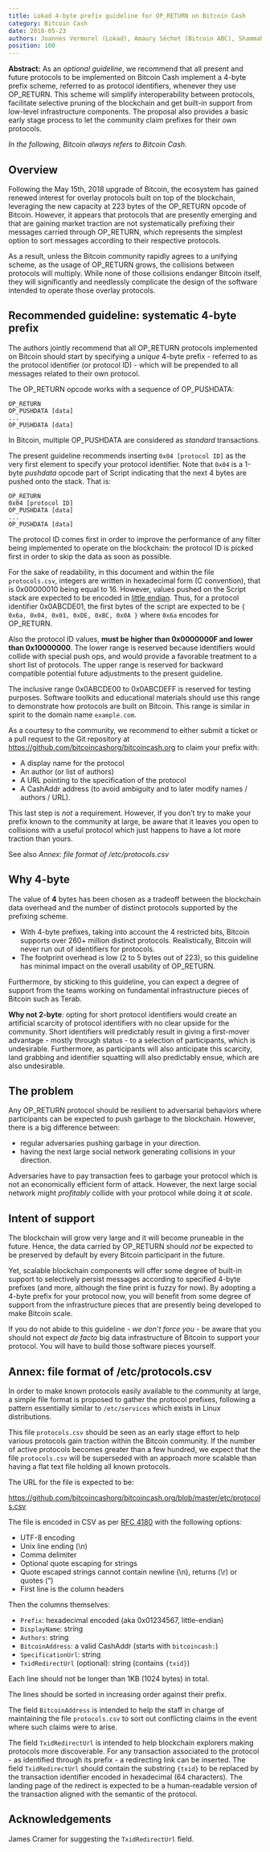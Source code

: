 ```yaml
---
title: Lokad 4-byte prefix guideline for OP_RETURN on Bitcoin Cash
category: Bitcoin Cash
date: 2018-05-23
authors: Joannes Vermorel (Lokad), Amaury Séchet (Bitcoin ABC), Shammah Chancellor (Bitcoin ABC), May 23rd, 2018 (revised November 2018)
position: 100
---
```


**Abstract:** As an _optional guideline_, we recommend that all present and future protocols to be implemented on Bitcoin Cash implement a 4-byte prefix scheme, referred to as protocol identifiers, whenever they use OP_RETURN. This scheme will simplify interoperability between protocols, facilitate selective pruning of the blockchain and get built-in support from low-level infrastructure components. The proposal also provides a basic early stage process to let the community claim prefixes for their own protocols.

_In the following, Bitcoin always refers to Bitcoin Cash._

## Overview

Following the May 15th, 2018 upgrade of Bitcoin, the ecosystem has gained renewed interest for overlay protocols built on top of the blockchain, leveraging the new capacity at 223 bytes of the OP_RETURN opcode of Bitcoin. However, it appears that protocols that are presently emerging and that are gaining market traction are not systematically prefixing their messages carried through OP_RETURN, which represents the simplest option to sort messages according to their respective protocols.

As a result, unless the Bitcoin community rapidly agrees to a unifying scheme, as the usage of OP_RETURN grows, the collisions between protocols will multiply. While none of those collisions endanger Bitcoin itself, they will significantly and needlessly complicate the design of the software intended to operate those overlay protocols.

## Recommended guideline: systematic 4-byte prefix

The authors jointly recommend that all OP_RETURN protocols implemented on Bitcoin should start by specifying a _unique_ 4-byte prefix - referred to as the protocol identifier (or protocol ID) - which will be prepended to all messages related to their own protocol.

The OP_RETURN opcode works with a sequence of OP_PUSHDATA:

    OP_RETURN
    OP_PUSHDATA [data]
    ...
    OP_PUSHDATA [data]

In Bitcoin, multiple OP_PUSHDATA are considered as _standard_ transactions.

The present guideline recommends inserting `0x04 [protocol ID]` as the very first element to specify your protocol identifier. Note that `0x04` is a 1-byte _pushdata_ opcode part of Script indicating that the next 4 bytes are pushed onto the stack. That is:

    OP_RETURN
    0x04 [protocol ID]
    OP_PUSHDATA [data]
    ...
    OP_PUSHDATA [data]

The protocol ID comes first in order to improve the performance of any filter being implemented to operate on the blockchain: the protocol ID is picked first in order to skip the data as soon as possible.

For the sake of readability, in this document and within the file `protocols.csv`, integers are written in hexadecimal form (C convention), that is 0x00000010 being equal to 16. However, values pushed on the Script stack are expected to be encoded in [little endian](https://en.wikipedia.org/wiki/Endianness#/media/File:Little-Endian.svg). Thus, for a protocol identifier 0x0ABCDE01, the first bytes of the script are expected to be `{ 0x6a, 0x04, 0x01, 0xDE, 0xBC, 0x0A }` where `0x6a` encodes for OP_RETURN.

Also the protocol ID values, **must be higher than 0x0000000F and lower than 0x10000000**. The lower range is reserved because identifiers would collide with special push ops, and would provide a favorable treatment to a short list of protocols. The upper range is reserved for backward compatible potential future adjustments to the present guideline.

The inclusive range 0x0ABCDE00 to 0x0ABCDEFF is reserved for testing purposes. Software toolkits and educational materials should use this range to demonstrate how protocols are built on Bitcoin. This range is similar in spirit to the domain name `example.com`.

As a courtesy to the community, we recommend to either submit a ticket or a pull request to the Git repository at https://github.com/bitcoincashorg/bitcoincash.org to claim your prefix with:

* A display name for the protocol
* An author (or list of authors)
* A URL pointing to the specification of the protocol
* A CashAddr address (to avoid ambiguity and to later modify names / authors / URL).

This last step is _not_ a requirement. However, if you don’t try to make your prefix known to the community at large, be aware that it leaves you open to collisions with a useful protocol which just happens to have a lot more traction than yours.

See also _Annex: file format of /etc/protocols.csv_

## Why 4-byte

The value of **4** bytes has been chosen as a tradeoff between the blockchain data overhead and the number of distinct protocols supported by the prefixing scheme.

* With 4-byte prefixes, taking into account the 4 restricted bits, Bitcoin supports over 260+ million distinct protocols. Realistically, Bitcoin will never run out of identifiers for protocols.
* The footprint overhead is low (2 to 5 bytes out of 223), so this guideline has minimal impact on the overall usability of OP_RETURN.

Furthermore, by sticking to this guideline, you can expect a degree of support from the teams working on fundamental infrastructure pieces of Bitcoin such as Terab.

**Why not 2-byte**: opting for short protocol identifiers would create an artificial scarcity of protocol identifiers with no clear upside for the community. Short identifiers will predictably result in giving a first-mover advantage - mostly through status - to a selection of participants, which is undesirable. Furthermore, as participants will also anticipate this scarcity, land grabbing and identifier squatting will also predictably ensue, which are also undesirable.

## The problem

Any OP_RETURN protocol should be resilient to adversarial behaviors where participants can be expected to push garbage to the blockchain. However, there is a big difference between:

* regular adversaries pushing garbage in your direction.
* having the next large social network generating collisions in your direction.

Adversaries have to pay transaction fees to garbage your protocol which is not an economically efficient form of attack. However, the next large social network might _profitably_ collide with your protocol while doing it _at scale_.

## Intent of support

The blockchain will grow very large and it will become pruneable in the future. Hence, the data carried by OP_RETURN should _not_ be expected to be preserved by default by every Bitcoin participant in the future.

Yet, scalable blockchain components will offer some degree of built-in support to selectively persist messages according to specified 4-byte prefixes (and more, although the fine print is fuzzy for now). By adopting a 4-byte prefix for your protocol now, you will benefit from some degree of support from the infrastructure pieces that are presently being developed to make Bitcoin scale.

If you do not abide to this guideline - _we don’t force you_ - be aware that you should not expect _de facto_ big data infrastructure of Bitcoin to support your protocol. You will have to build those software pieces yourself.

## Annex: file format of /etc/protocols.csv

In order to make known protocols easily available to the community at large, a simple file format is proposed to gather the protocol prefixes, following a pattern essentially similar to `/etc/services` which exists in Linux distributions.

This file `protocols.csv` should be seen as an early stage effort to help various protocols gain traction within the Bitcoin community. If the number of active protocols becomes greater than a few hundred, we expect that the file `protocols.csv` will be superseded with an approach more scalable than having a flat text file holding all known protocols.

The URL for the file is expected to be:

https://github.com/bitcoincashorg/bitcoincash.org/blob/master/etc/protocols.csv

The file is encoded in CSV as per [RFC 4180](https://tools.ietf.org/html/rfc4180) with the following options:

* UTF-8 encoding
* Unix line ending (\n)
* Comma delimiter
* Optional quote escaping for strings
* Quote escaped strings cannot contain newline (\n), returns (\r) or quotes (“)
* First line is the column headers

Then the columns themselves:

* `Prefix`: hexadecimal encoded (aka 0x01234567, little-endian)
* `DisplayName`: string
* `Authors`: string
* `BitcoinAddress`: a valid CashAddr (starts with `bitcoincash:`)
* `SpecificationUrl`: string
* `TxidRedirectUrl` (optional): string (contains `{txid}`)

Each line should not be longer than 1KB (1024 bytes) in total.

The lines should be sorted in increasing order against their prefix.

The field `BitcoinAddress` is intended to help the staff in charge of maintaining the file `protocols.csv` to sort out conflicting claims in the event where such claims were to arise.

The field `TxidRedirectUrl` is intended to help blockchain explorers making protocols more discoverable. For any transaction associated to the protocol - as identified through its prefix - a redirecting link can be inserted. The field `TxidRedirectUrl` should contain the substring `{txid}` to be replaced by the transaction identifier encoded in hexadecimal (64 characters). The landing page of the redirect is expected to be a human-readable version of the transaction aligned with the semantic of the protocol.

## Acknowledgements

James Cramer for suggesting the `TxidRedirectUrl` field.
